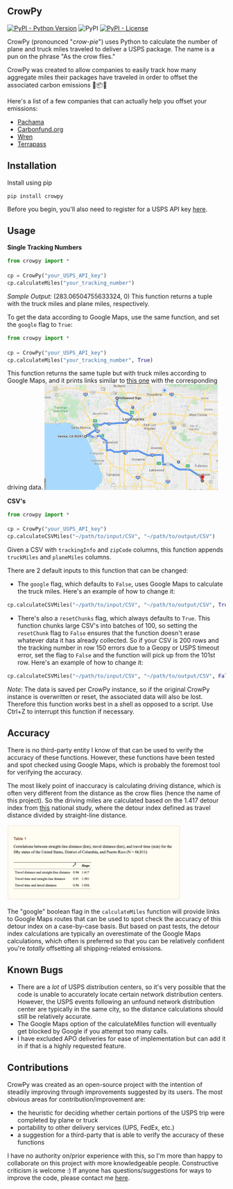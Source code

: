 ## CrowPy
[![PyPI - Python Version](https://img.shields.io/pypi/pyversions/crowpy)](https://pypi.org/project/crowpy/)
![PyPI](https://img.shields.io/pypi/v/crowpy&color=green)
[![PyPI - License](https://img.shields.io/pypi/l/crowpy)](https://github.com/jcapili/crowpy/blob/master/LICENSE)

CrowPy (pronounced "*crow-pie*") uses Python to calculate the number of plane and truck miles traveled to deliver a USPS package. The name is a pun on the phrase "As the crow flies."

CrowPy was created to allow companies to easily track how many aggregate miles their packages have traveled in order to offset the associated carbon emissions :truck::package::evergreen_tree:

Here's a list of a few companies that can actually help you offset your emissions:
* [Pachama](https://pachama.com/)
* [Carbonfund.org](https://carbonfund.org/)
* [Wren](https://projectwren.com/)
* [Terrapass](https://www.terrapass.com/)

## Installation
Install using pip
```
pip install crowpy
```
Before you begin, you'll also need to register for a USPS API key [here](https://www.usps.com/business/web-tools-apis/welcome.htm).

## Usage
**Single Tracking Numbers**
```python
from crowpy import *

cp = CrowPy("your_USPS_API_key")
cp.calculateMiles("your_tracking_number")
```
*Sample Output:* (283.06504755633324, 0)
This function returns a tuple with the truck miles and plane miles, respectively. 

To get the data according to Google Maps, use the same function, and set the `google` flag to `True`:
```python
from crowpy import *

cp = CrowPy("your_USPS_API_key")
cp.calculateMiles("your_tracking_number", True)
```
This function returns the same tuple but with truck miles according to Google Maps, and it prints links similar to [this one](https://www.google.com/maps/dir/+34.1341,-118.3215/+33.9850,-118.4695/+33.8121,-117.9190/) with the corresponding driving data.
<img src="images/maps.png" alt="Google Maps example" width="400"/>

**CSV's**
```python
from crowpy import *

cp = CrowPy("your_USPS_API_key")
cp.calculateCSVMiles("~/path/to/input/CSV", "~/path/to/output/CSV")
```
Given a CSV with `trackingInfo` and `zipCode` columns, this function appends `truckMiles` and `planeMiles` columns.

There are 2 default inputs to this function that can be changed:
* The `google` flag, which defaults to `False`, uses Google Maps to calculate the truck miles. Here's an example of how to change it:
```python
cp.calculateCSVMiles("~/path/to/input/CSV", "~/path/to/output/CSV", True)
```
* There's also a `resetChunks` flag, which always defaults to `True`. This function chunks large CSV's into batches of 100, so setting the `resetChunk` flag to `False` ensures that the function doesn't erase whatever data it has already collected. So if your CSV is 200 rows and the tracking number in row 150 errors due to a Geopy or USPS timeout error, set the flag to `False` and the function will pick up from the 101st row. Here's an example of how to change it:
```python
cp.calculateCSVMiles("~/path/to/input/CSV", "~/path/to/output/CSV", False, False)
```
*Note*: The data is saved per CrowPy instance, so if the original CrowPy instance is overwritten or reset, the associated data will also be lost. Therefore this function works best in a shell as opposed to a script. Use Ctrl+Z to interrupt this function if necessary.

## Accuracy
There is no third-party entity I know of that can be used to verify the accuracy of these functions. However, these functions have been tested and spot checked using Google Maps, which is probably the foremost tool for verifying the accuracy.

The most likely point of inaccuracy is calculating driving distance, which is often very different from the distance as the crow flies (hence the name of this project). So the driving miles are calculated based on the 1.417 detour index from [this](https://www.ncbi.nlm.nih.gov/pmc/articles/PMC3835347/) national study, where the detour index defined as travel distance divided by straight-line distance. 

<img src="images/study.png" alt="Distance study" width="400"/>

The "google" boolean flag in the `calculateMiles` function will provide links to Google Maps routes that can be used to spot check the accuracy of this detour index on a case-by-case basis. But based on past tests, the detour index calculations are typically an overestimate of the Google Maps calculations, which often is preferred so that you can be relatively confident you're *totally* offsetting all shipping-related emissions.

## Known Bugs
* There are a *lot* of USPS distribution centers, so it's very possible that the code is unable to accurately locate certain network distribution centers. However, the USPS events following an unfound network distribution center are typically in the same city, so the distance calculations should still be relatively accurate.
* The Google Maps option of the calculateMiles function will eventually get blocked by Google if you attempt too many calls.
* I have excluded APO deliveries for ease of implementation but can add it in if that is a highly requested feature.

## Contributions
CrowPy was created as an open-source project with the intention of steadily improving through improvements suggested by its users. The most obvious areas for contribution/improvement are: 
* the heuristic for deciding whether certain portions of the USPS trip were completed by plane or truck
* portability to other delivery services (UPS, FedEx, etc.)
* a suggestion for a third-party that is able to verify the accuracy of these functions

I have no authority on/prior experience with this, so I'm more than happy to collaborate on this project with more knowledgeable people. Constructive criticism is welcome :) If anyone has questions/suggestions for ways to improve the code, please contact me [here](https://jcapili.wixsite.com/jasoncapili/contact).